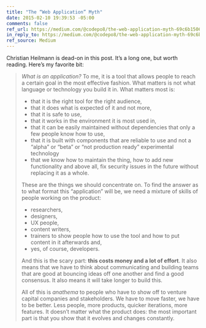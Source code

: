 ```yaml
---
title: "The “Web Application” Myth"
date: 2015-02-10 19:39:53 -05:00
comments: false
ref_url: https://medium.com/@codepo8/the-web-application-myth-69c6b1506515
in_reply_to: https://medium.com/@codepo8/the-web-application-myth-69c6b1506515
ref_source: Medium
---
```


Christian Heilmann is dead-on in this post. It’s a long one, but worth reading. Here’s my favorite bit:

<blockquote>
<p><em>What is an application?</em> To me, it is a tool that allows people to reach a certain goal in the most effective fashion. What matters is not what language or technology you build it in. What matters most is:</p>
<ul>
<li>that it is the right tool for the right audience,</li>
<li>that it does what is expected of it and not more,</li>
<li>that it is safe to use,</li>
<li>that it works in the environment it is most used in,</li>
<li>that it can be easily maintained without dependencies that only a few people know how to use,</li>
<li>that it is built with components that are reliable to use and not a “alpha” or “beta” or “not production ready” experimental technology</li>
<li>that we know how to maintain the thing, how to add new functionality and above all, fix security issues in the future without replacing it as a whole.</li>
</ul>

<p>These are the things we should concentrate on. To find the answer as to what format this “application” will be, we need a mixture of skills of people working on the product:</p>

<ul>
<li>researchers,</li>
<li>designers,</li>
<li>UX people,</li>
<li>content writers,</li>
<li>trainers to show people how to use the tool and how to put content in it afterwards and,</li>
<li>yes, of course, developers.</li>
</ul>

<p>And this is the scary part: <strong>this costs money and a lot of effort</strong>. It also means that we have to think about communicating and building teams that are good at bouncing ideas off one another and find a good consensus. It also means it will take longer to build this.</p>

<p>All of this is <em>anathema</em> to people who have to show off to venture capital companies and stakeholders. We have to move faster, we have to be better. Less people, more products, quicker iterations, more features. It doesn’t matter what the product does: the most important part is that you show that it evolves and changes constantly.</p>

</blockquote>